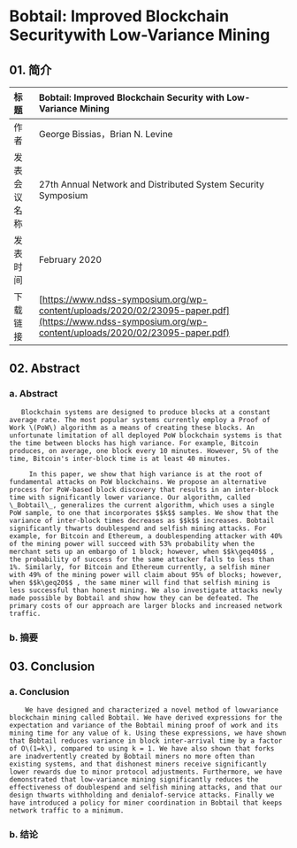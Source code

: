 # Bobtail: Improved Blockchain Securitywith Low-Variance Mining

## 01. 简介

| 标题 | Bobtail: Improved Blockchain Security with Low-Variance Mining |
| :--- | :--- |
| 作者 | George Bissias，Brian N. Levine |
| 发表会议名称 | 27th Annual Network and Distributed System Security Symposium |
| 发表时间 | February 2020 |
| 下载链接 | [https://www.ndss-symposium.org/wp-content/uploads/2020/02/23095-paper.pdf](https://www.ndss-symposium.org/wp-content/uploads/2020/02/23095-paper.pdf) |

## 02. Abstract

### a. Abstract

       Blockchain systems are designed to produce blocks at a constant average rate. The most popular systems currently employ a Proof of Work \(PoW\) algorithm as a means of creating these blocks. An unfortunate limitation of all deployed PoW blockchain systems is that the time between blocks has high variance. For example, Bitcoin produces, on average, one block every 10 minutes. However, 5% of the time, Bitcoin's inter-block time is at least 40 minutes.

         In this paper, we show that high variance is at the root of fundamental attacks on PoW blockchains. We propose an alternative process for PoW-based block discovery that results in an inter-block time with significantly lower variance. Our algorithm, called \_Bobtail\_, generalizes the current algorithm, which uses a single PoW sample, to one that incorporates $$k$$ samples. We show that the variance of inter-block times decreases as $$k$$ increases. Bobtail significantly thwarts doublespend and selfish mining attacks. For example, for Bitcoin and Ethereum, a doublespending attacker with 40% of the mining power will succeed with 53% probability when the merchant sets up an embargo of 1 block; however, when $$k\geq40$$ , the probability of success for the same attacker falls to less than 1%. Similarly, for Bitcoin and Ethereum currently, a selfish miner with 49% of the mining power will claim about 95% of blocks; however, when $$k\geq20$$ , the same miner will find that selfish mining is less successful than honest mining. We also investigate attacks newly made possible by Bobtail and show how they can be defeated. The primary costs of our approach are larger blocks and increased network traffic.

### b. 摘要

## 03. Conclusion

### a. Conclusion

        We have designed and characterized a novel method of lowvariance blockchain mining called Bobtail. We have derived expressions for the expectation and variance of the Bobtail mining proof of work and its mining time for any value of k. Using these expressions, we have shown that Bobtail reduces variance in block inter-arrival time by a factor of O\(1=k\), compared to using k = 1. We have also shown that forks are inadvertently created by Bobtail miners no more often than existing systems, and that dishonest miners receive significantly lower rewards due to minor protocol adjustments. Furthermore, we have demonstrated that low-variance mining significantly reduces the effectiveness of doublespend and selfish mining attacks, and that our design thwarts withholding and denialof-service attacks. Finally we have introduced a policy for miner coordination in Bobtail that keeps network traffic to a minimum.

### b. 结论






